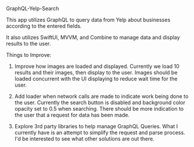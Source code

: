 GraphQL-Yelp-Search

This app utilizes GraphQL to query data from Yelp about businesses according to the entered fields.

It also utilizes SwiftUI, MVVM, and Combine to manage data and display results to the user.

Things to Improve:

1. Improve how images are loaded and displayed.
Currently we load 10 results and their images, then display to the user.
Images should be loaded concurrent with the UI displaying to reduce wait time for the user.

2. Add loader when network calls are made to indicate work being done to the user.
Currently the search button is disabled and background color opacity set to 0.5 when searching.
There should be more indication to the user that a request for data has been made.

3. Explore 3rd party libraries to help manage GraphQL Queries.
What I currently have is an attempt to simplify the request and parse process.
I'd be interested to see what other solutions are out there.
